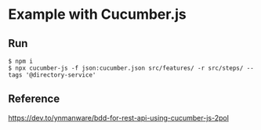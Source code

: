 # Example with Cucumber.js


## Run

```
$ npm i
$ npx cucumber-js -f json:cucumber.json src/features/ -r src/steps/ --tags '@directory-service'
```

## Reference

<https://dev.to/ynmanware/bdd-for-rest-api-using-cucumber-js-2pol>

